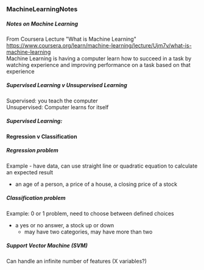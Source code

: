 ### MachineLearningNotes
##### Notes on Machine Learning 

From Coursera Lecture "What is Machine Learning"  
https://www.coursera.org/learn/machine-learning/lecture/Ujm7v/what-is-machine-learning  
Machine Learning is having a computer learn how to succeed in a task by watching experience and improving performance on a task based on that experience  

##### Supervised Learning v Unsupervised Learning  
Supervised: you teach the computer  
Unsupervised: Computer learns for itself  

##### Supervised Learning:
#### Regression v Classification
##### Regression problem
Example - have data, can use straight line or quadratic equation to calculate an expected result
  - an age of a person, a price of a house, a closing price of a stock 

##### Classification problem   
Example: 0 or 1 problem, need to choose between defined choices
  - a yes or no answer, a stock up or down 
    - may have two categories, may have more than two
    
    
    
##### Support Vector Machine (SVM)  
Can handle an infinite number of features (X variables?)  

